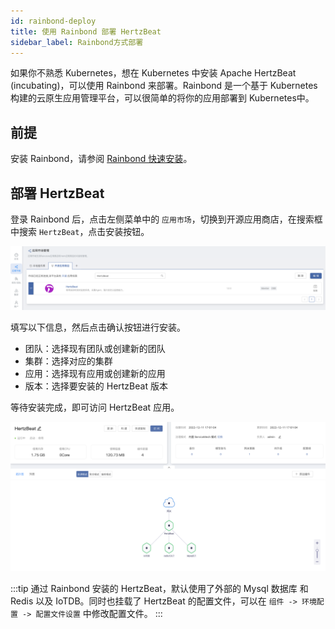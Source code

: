 ```yaml
---
id: rainbond-deploy  
title: 使用 Rainbond 部署 HertzBeat    
sidebar_label: Rainbond方式部署
---
```


如果你不熟悉 Kubernetes，想在 Kubernetes 中安装 Apache HertzBeat (incubating)，可以使用 Rainbond 来部署。Rainbond 是一个基于 Kubernetes 构建的云原生应用管理平台，可以很简单的将你的应用部署到 Kubernetes中。

## 前提

安装 Rainbond，请参阅 [Rainbond 快速安装](https://www.rainbond.com/docs/quick-start/quick-install)。

## 部署 HertzBeat

登录 Rainbond 后，点击左侧菜单中的 `应用市场`，切换到开源应用商店，在搜索框中搜索 `HertzBeat`，点击安装按钮。

![HertzBeat](/img/docs/start/install-to-rainbond.png)

填写以下信息，然后点击确认按钮进行安装。

* 团队：选择现有团队或创建新的团队
* 集群：选择对应的集群
* 应用：选择现有应用或创建新的应用
* 版本：选择要安装的 HertzBeat 版本

等待安装完成，即可访问 HertzBeat 应用。

![HertzBeat](/img/docs/start/hertzbeat-topology.png)

:::tip
通过 Rainbond 安装的 HertzBeat，默认使用了外部的 Mysql 数据库 和 Redis 以及 IoTDB。同时也挂载了 HertzBeat 的配置文件，可以在 `组件 -> 环境配置 -> 配置文件设置` 中修改配置文件。
:::
